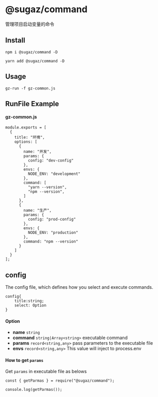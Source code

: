 # @sugaz/command

管理项目启动变量的命令

## Install

```
npm i @sugaz/command -D

yarn add @sugaz/command -D
```

## Usage

```
gz-run -f gz-common.js
```

## RunFile Example

#### gz-common.js

```
module.exports = [
  {
    title: "环境",
    options: [
      {
        name: "开发",
        params: {
          config: "dev-config"
        },
        envs: {
          NODE_ENV: "development"
        },
        command: [
          "yarn --version",
          "npm --version",
        ]
      },
      {
        name: "生产",
        params: {
          config: "prod-config"
        },
        envs: {
          NODE_ENV: "production"
        },
        command: "npm --version"
      }
    ]
  }
];

```

## config

The config file, which defines how you select and execute commands.

```
config{
    title:string;
    select: Option
}
```

#### Option

- **name** `string`
- **command** `string|Array<string>` executable command
- **params** `record<string,any>` pass parameters to the executable file
- **envs** `record<string,any>` This value will inject to process.env

#### How to get `params`

Get `params` in executable file as belows

```
const { getParmas } = require("@sugaz/command");

console.log(getParmas());
```
